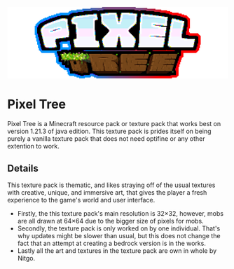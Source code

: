 ![Banner](https://github.com/names-are-for-losers/Pixel-Tree/raw/extra-assets/big_banner.png)
# Pixel Tree
 Pixel Tree is a Minecraft resource pack or texture pack that works best on version 1.21.3 of java edition. This texture pack is prides itself on being purely a vanilla texture pack that does not need optifine or any other extention to work.

 ## Details
 This texture pack is thematic, and likes straying off of the usual textures with creative, unique, and immersive art, that gives the player a fresh experience to the game's world and user interface. 
 - Firstly, the this texture pack's main resolution is 32×32, however, mobs are all drawn at 64×64 due to the bigger size of pixels for mobs.
 - Secondly, the texture pack is only worked on by one individual. That's why updates might be slower than usual, but this does not change the fact that an attempt at creating a bedrock version is in the works.
 - Lastly all the art and textures in the texture pack are own in whole by Nitgo.
